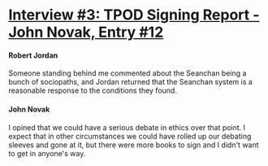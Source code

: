 # [Interview #3: TPOD Signing Report - John Novak, Entry #12](https://www.theoryland.com/intvmain.php?i=3#12)

#### Robert Jordan

Someone standing behind me commented about the Seanchan being a bunch of sociopaths, and Jordan returned that the Seanchan system is a reasonable response to the conditions they found.

#### John Novak

I opined that we could have a serious debate in ethics over that point. I expect that in other circumstances we could have rolled up our debating sleeves and gone at it, but there were more books to sign and I didn't want to get in anyone's way.

